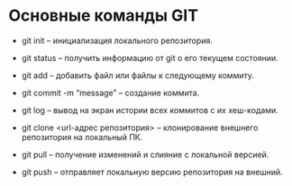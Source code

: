 # Основные команды GIT

* git init – инициализация локального репозитория.

* git status – получить информацию от git о его текущем состоянии.

* git add – добавить файл или файлы к следующему коммиту.

* git commit -m “message” – создание коммита.

* git log – вывод на экран истории всех коммитов с их хеш-кодами.

* git clone <url-адрес репозитория> – клонирование внешнего репозитория на  локальный ПК.

* git pull – получение изменений и слияние с локальной версией.

* git push – отправляет локальную версию репозитория на внешний.

